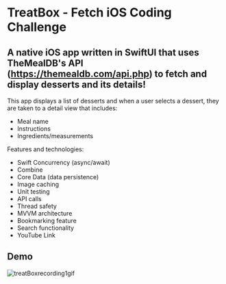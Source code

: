# TreatBox - Fetch iOS Coding Challenge

## A native iOS app written in SwiftUI that uses TheMealDB's API (https://themealdb.com/api.php) to fetch and display desserts and its details!

This app displays a list of desserts and when a user selects a dessert, they are taken to a detail view that includes:

* Meal name
* Instructions
* Ingredients/measurements

Features and technologies:

* Swift Concurrency (async/await)
* Combine
* Core Data (data persistence)
* Image caching
* Unit testing
* API calls
* Thread safety 
* MVVM architecture
* Bookmarking feature
* Search functionality
* YouTube Link

## Demo
![treatBoxrecording1gif](https://github.com/user-attachments/assets/820939b3-af3d-46a0-a44b-7a384c28d01e)


